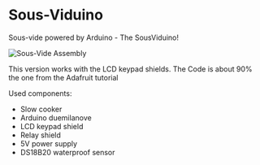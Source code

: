 Sous-Viduino
============
Sous-vide powered by Arduino - The SousViduino!

![Sous-Vide Assembly](https://lh3.googleusercontent.com/-IPFjmURPRHM/VeM5fOtaEWI/AAAAAAAAGgM/IkFFHLWWs6Q/s640-Ic42/sousvide.jpg)

This version works with the LCD keypad shields. The Code is about 90% the one from the Adafruit tutorial

Used components:

- Slow cooker
- Arduino duemilanove
- LCD keypad shield
- Relay shield
- 5V power supply
- DS18B20 waterproof sensor
